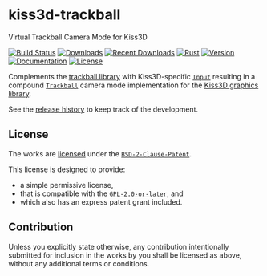 # kiss3d-trackball

Virtual Trackball Camera Mode for Kiss3D

[![Build Status][]](https://travis-ci.org/qu1x/kiss3d-trackball)
[![Downloads][]](https://crates.io/crates/kiss3d-trackball)
[![Recent Downloads][]](https://crates.io/crates/kiss3d-trackball)
[![Rust][]](https://www.rust-lang.org)
[![Version][]](https://crates.io/crates/kiss3d-trackball)
[![Documentation][]](https://doc.qu1x.dev/kiss3d-trackball)
[![License][]](https://spdx.org/licenses/BSD-2-Clause-Patent.html)

[Build Status]: https://travis-ci.org/qu1x/kiss3d-trackball.svg
[Downloads]: https://img.shields.io/crates/d/kiss3d-trackball.svg
[Recent Downloads]: https://img.shields.io/crates/dr/kiss3d-trackball.svg
[Rust]: https://img.shields.io/badge/rust-stable-brightgreen.svg
[Version]: https://img.shields.io/crates/v/kiss3d-trackball.svg
[Documentation]: https://docs.rs/kiss3d-trackball/badge.svg
[License]: https://img.shields.io/crates/l/kiss3d-trackball.svg

Complements the [trackball library] with Kiss3D-specific [`Input`] resulting in a compound
[`Trackball`] camera mode implementation for the [Kiss3D graphics library].

See the [release history](RELEASES.md) to keep track of the development.

[trackball library]: https://github.com/qu1x/trackball
[Kiss3D graphics library]: https://github.com/sebcrozet/kiss3d

[`Input`]: https://doc.qu1x.dev/kiss3d-trackball/kiss3d_trackball/struct.Input.html
[`Trackball`]: https://doc.qu1x.dev/kiss3d-trackball/kiss3d_trackball/struct.Trackball.html

## License

The works are [licensed](LICENSES/BSD-2-Clause-Patent.md) under the [`BSD-2-Clause-Patent`].

This license is designed to provide:

  * a simple permissive license,
  * that is compatible with the [`GPL-2.0-or-later`], and
  * which also has an express patent grant included.

[`BSD-2-Clause-Patent`]: https://spdx.org/licenses/BSD-2-Clause-Patent.html
[`GPL-2.0-or-later`]: https://spdx.org/licenses/GPL-2.0-or-later.html

## Contribution

Unless you explicitly state otherwise, any contribution intentionally submitted for inclusion
in the works by you shall be licensed as above, without any additional terms or conditions.
